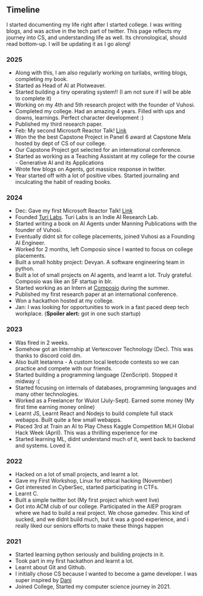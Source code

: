 ## Timeline
I started documenting my life right after I started college. I was writing blogs, and was active in the tech part of twitter. This page reflects my journey into CS, and understanding life as well. Its chronological, should read bottom-up. I will be updating it as I go along!

### 2025
- Along with this, I am also regularly working on turilabs, writing blogs, completing my book.
- Started as Head of AI at Plotweaver.
- Started building a tiny operating system!! (I am not sure if I will be able to complete it)
- Working on my 4th and 5th research project with the founder of Vuhosi.
- Completed my college. Had an amazing 4 years. Filled with ups and downs, learnings. Perfect character development :)
- Published my third research paper.
- Feb: My second Microsoft Reactor Talk! [Link](https://www.youtube.com/live/Uuor1o809NY?si=wNf8Xd_y1KMe7YHN)
- Won the the best Capstone Project in Panel 6 award at Capstone Mela hosted by dept of CS of our college.
- Our Capstone Project got selected for an international conference.
- Started as working as a Teaching Assistant at my college for the course - Generative AI and its Applications
- Wrote few blogs on Agents, got massice response in twitter.
- Year started off with a lot of positive vibes. Started journaling and inculcating the habit of reading books.

### 2024
- Dec: Gave my first Microsoft Reactor Talk! [Link](https://www.youtube.com/live/Z8wIyqEUKyA?si=StWR4BeEv60ztMHd)
- Founded [Turi Labs](https://www.turilabs.tech). Turi Labs is an Indie AI Research Lab.
- Started writing a book on AI Agents under Manning Publications with the founder of Vuhosi.
- Eventually didnt sit for college placements, joined Vuhosi as a Founding AI Engineer.
- Worked for 2 months, left Composio since I wanted to focus on college placements. 
- Built a small hobby project: Devyan. A software engineering team in python.
- Built a lot of small projects on AI agents, and learnt a lot. Truly grateful. Composio was like an SF startup in blr.
- Started working as an Intern at [Composio](https://www.composio.dev/) during the summer.
- Published my first research paper at an international conference.
- Won a hackathon hosted at my college.
- Jan: I was looking for opportunities to work in a fast paced deep tech workplace. (**Spoiler alert:** got in one such startup) 

### 2023
- Was fired in 2 weeks.
- Somehow got an Internship at Vertexcover Technology (Dec). This was thanks to discord cold dm.
- Also built leetarena - A custom local leetcode contests so we can practice and compete with our friends.
- Started building a programming language (ZenScript). Stopped it midway :(
- Started focusing on internals of databases, programming languages and many other technologies.
- Worked as a Freelancer for Wulot (July-Sept). Earned some money (My first time earning money online)
- Learnt JS, Learnt React and Nodejs to build complete full stack webapps. Built quite a few small webapps.
- Placed 3rd at Train an AI to Play Chess Kaggle Competition MLH Global Hack Week (April). This was a thrilling experience for me
- Started learning ML, didnt understand much of it, went back to backend and systems. Loved it.

### 2022
- Hacked on a lot of small projects, and learnt a lot.
- Gave my First Workshop, Linux for ethical hacking (November)
- Got interested in CyberSec, started participating in CTFs.
- Learnt C.
- Built a simple twitter bot (My first project which went live)
- Got into ACM club of our college. Participated in the AIEP program where we had to build a real project. We chose gamedev. This kind of sucked, and we didnt build much, but it was a good experience, and i really liked our seniors efforts to make these things happen

### 2021
- Started learning python seriously and building projects in it. 
- Took part in my first hackathon and learnt a lot.
- Learnt about Git and Github.
- I initially chose CS because I wanted to become a game developer. I was super inspired by [Dani](https://www.youtube.com/@Danidev)
- Joined College, Started my computer science journey in 2021.